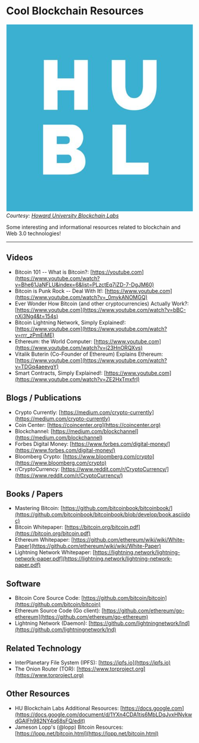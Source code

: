 # Cool Blockchain Resources
![HUBL Logo](https://raw.githubusercontent.com/hublockchainlabs/cool-resources/master/hubl.png)
*Courtesy: [Howard University Blockchain Labs](http://www.hublockchainlab.com)*  

Some interesting and informational resources related to blockchain and Web 3.0 technologies!
___
## Videos
- Bitcoin 101 -- What is Bitcoin?: [https://youtube.com](https://www.youtube.com/watch?v=Bhe61JaNFLU&index=6&list=PLzctEq7iZD-7-DgJM60)
- Bitcoin is Punk Rock -- Deal With It!: [https://www.youtube.com](https://www.youtube.com/watch?v=_0mykANOMGQ)
- Ever Wonder How Bitcoin (and other cryptocurrencies) Actually Work?: [https://www.youtube.com](https://www.youtube.com/watch?v=bBC-nXj3Ng4&t=154s)
- Bitcoin Lightning Network, Simply Explained!: [https://www.youtube.com](https://www.youtube.com/watch?v=rrr_zPmEiME)
- Ethereum: the World Computer: [https://www.youtube.com](https://www.youtube.com/watch?v=j23HnORQXvs)
- Vitalik Buterin (Co-Founder of Ethereum) Explains Ethereum: [https://www.youtube.com](https://www.youtube.com/watch?v=TDGq4aeevgY)
- Smart Contracts, Simply Explained!: [https://www.youtube.com](https://www.youtube.com/watch?v=ZE2HxTmxfrI)
## Blogs / Publications
- Crypto Currently: [https://medium.com/crypto-currently](https://medium.com/crypto-currently)
- Coin Center: [https://coincenter.org](https://coincenter.org)
- Blockchannel: [https://medium.com/blockchannel](https://medium.com/blockchannel)
- Forbes Digital Money: [https://www.forbes.com/digital-money/](https://www.forbes.com/digital-money/)
- Bloomberg Crypto: [https://www.bloomberg.com/crypto](https://www.bloomberg.com/crypto)
- r/CryptoCurrency: [https://www.reddit.com/r/CryptoCurrency/](https://www.reddit.com/r/CryptoCurrency/)
## Books / Papers
- Mastering Bitcoin: [https://github.com/bitcoinbook/bitcoinbook/](https://github.com/bitcoinbook/bitcoinbook/blob/develop/book.asciidoc)
- Bitcoin Whitepaper: [https://bitcoin.org/bitcoin.pdf](https://bitcoin.org/bitcoin.pdf)
- Ethereum Whitepaper: [https://github.com/ethereum/wiki/wiki/White-Paper](https://github.com/ethereum/wiki/wiki/White-Paper)
- Lightning Network Whitepaper: [https://lightning.network/lightning-network-paper.pdf](https://lightning.network/lightning-network-paper.pdf)
## Software
- Bitcoin Core Source Code: [https://github.com/bitcoin/bitcoin](https://github.com/bitcoin/bitcoin)
- Ethereum Source Code (Go client): [https://github.com/ethereum/go-ethereum](https://github.com/ethereum/go-ethereum)
- Lightning Network (Daemon): [https://github.com/lightningnetwork/lnd](https://github.com/lightningnetwork/lnd)
## Related Technology
- InterPlanetary File System (IPFS): [https://ipfs.io](https://ipfs.io)
- The Onion Router (TOR): [https://www.torproject.org](https://www.torproject.org)
## Other Resources
- HU Blockchain Labs Additional Resources: [https://docs.google.com](https://docs.google.com/document/d/1YXn4CDA1tjs6MbLDqJvxHNykwdGAIFh982NY4q68sFQ/edit)
- Jameson Lopp's (@lopp) Bitcoin Resources: [https://lopp.net/bitcoin.html](https://lopp.net/bitcoin.html)
